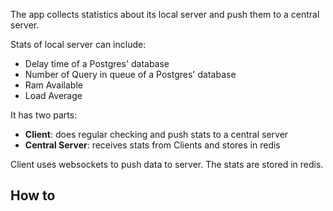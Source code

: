 The app collects statistics about its local server and push them to a central server.

Stats of local server can include:
- Delay time of a Postgres' database
- Number of Query in queue of a Postgres' database
- Ram Available
- Load Average


It has two parts:
- **Client**: does regular checking and push stats to a central server
- **Central Server**: receives stats from Clients and stores in redis

Client uses websockets to push data to server.
The stats are stored in redis.


## How to
